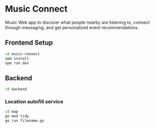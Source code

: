 # Music Connect

Music Web app to discover what people nearby are listening to, connect through messaging, and get personalized event recommendations.

## Frontend Setup

```bash
cd music-connect
npm install
npm run dev
```

## Backend

```bash
cd backend
```

### Location autofill service

```bash
cd map
go mod tidy
go run filename.go
```
